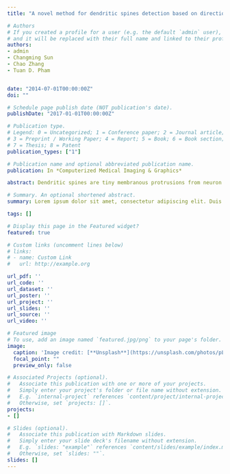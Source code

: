 ```yaml
---
title: "A novel method for dendritic spines detection based on directional morphological filter and shortest path"

# Authors
# If you created a profile for a user (e.g. the default `admin` user), write the username (folder name) here 
# and it will be replaced with their full name and linked to their profile.
authors:
- admin
- Changming Sun
- Chao Zhang
- Tuan D. Pham


date: "2014-07-01T00:00:00Z"
doi: ""

# Schedule page publish date (NOT publication's date).
publishDate: "2017-01-01T00:00:00Z"

# Publication type.
# Legend: 0 = Uncategorized; 1 = Conference paper; 2 = Journal article;
# 3 = Preprint / Working Paper; 4 = Report; 5 = Book; 6 = Book section;
# 7 = Thesis; 8 = Patent
publication_types: ["1"]

# Publication name and optional abbreviated publication name.
publication: In *Computerized Medical Imaging & Graphics*

abstract: Dendritic spines are tiny membranous protrusions from neuron’s dendrites. They play a very important role in the nervous system. A number of mental diseases such as Alzheimer’s disease and mental retardation are revealed to have close relations with spine morphologies or spine number changes. Spines have various shapes, and spine images are often not of good quality; hence it is very challenging to detect spines in neuron images. This paper presents a novel pipeline to detect dendritic spines in 2D maximum intensity projection (MIP) images and a new dendrite backbone extraction method is developed in the pipeline. The strategy for the backbone extraction approach is that it iteratively refines the extraction result based on directional morphological filtering and improved Hessian filtering until a satisfactory extraction result is obtained. A shortest path method is applied along a backbone to extract the boundary ofthe dendrites. Spines are then segmented from the dendrites outside the extracted boundary. Touching spines will be split using a marker-controlled watershed algorithm. We present the results of our algorithm on real images and compare our algorithm with two other spine detection methods. The results show that the proposed approach can detect dendrites and spines more accurately. Measurements and classification of spines are also made in this paper.

# Summary. An optional shortened abstract.
summary: Lorem ipsum dolor sit amet, consectetur adipiscing elit. Duis posuere tellus ac convallis placerat. Proin tincidunt magna sed ex sollicitudin condimentum.

tags: []

# Display this page in the Featured widget?
featured: true

# Custom links (uncomment lines below)
# links:
# - name: Custom Link
#   url: http://example.org

url_pdf: ''
url_code: ''
url_dataset: ''
url_poster: ''
url_project: ''
url_slides: ''
url_source: ''
url_video: ''

# Featured image
# To use, add an image named `featured.jpg/png` to your page's folder. 
image:
  caption: 'Image credit: [**Unsplash**](https://unsplash.com/photos/pLCdAaMFLTE)'
  focal_point: ""
  preview_only: false

# Associated Projects (optional).
#   Associate this publication with one or more of your projects.
#   Simply enter your project's folder or file name without extension.
#   E.g. `internal-project` references `content/project/internal-project/index.md`.
#   Otherwise, set `projects: []`.
projects:
- []

# Slides (optional).
#   Associate this publication with Markdown slides.
#   Simply enter your slide deck's filename without extension.
#   E.g. `slides: "example"` references `content/slides/example/index.md`.
#   Otherwise, set `slides: ""`.
slides: []
---
```


